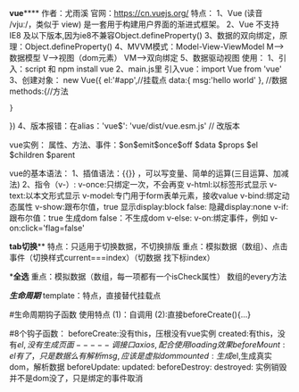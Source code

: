 ********vue************
作者：尤雨溪
官网：https://cn.vuejs.org/
特点：
1、Vue (读音 /vjuː/，类似于 view) 是一套用于构建用户界面的渐进式框架。
2、Vue 不支持 IE8 及以下版本,因为ie8不兼容Object.defineProperty()
3、数据的双向绑定，原理：Object.defineProperty()
4、MVVM模式：Model-View-ViewModel     M-->数据模型   V-->视图（dom元素）  VM-->双向绑定
5、数据驱动视图
使用：
1、引入：script  和 npm install vue
2、main.js里 引入vue：import Vue from 'vue'
3、创建对象：
new Vue({
    el:'#app',//挂载点
    data:{
        msg:'hello world'
    }, //数据
    methods:{//方法

    }
})
4、版本报错：在alias：'vue$': 'vue/dist/vue.esm.js' // 改版本

vue实例：
属性、方法、事件：$on\$emit\$once\$off  \$data \$props \$el  \$children  $parent

vue的基本语法：
1、插值语法：{{}} ，可以写变量、简单的运算(三目运算、加减法)
2、指令（v-）:
   v-once:只绑定一次，不会再变
   v-html:以标签形式显示
   v-text:以本文形式显示
   v-model:专门用于form表单元素，接收value
   v-bind:绑定动态属性
   v-show:跟布尔值，true  显示display:block   false: 隐藏display:none
   v-if:跟布尔值：true  生成dom    false：不生成dom
   v-else:
   v-on:绑定事件，例如 v-on:click='flag=false'

******tab切换********
特点：只适用于切换数据，不切换排版
重点：模拟数据（数组）、点击事件（切换样式current===index）（切数据 找下标index）

***全选**
重点：模拟数据（数组，每一项都有一个isCheck属性）
      数组的every方法


*******生命周期*******
template：特点，直接替代挂载点

#生命周期钩子函数
使用特点 (1)：自调用
     (2):直接beforeCreate(){...}

#8个钩子函数：
beforeCreate:没有this，压根没有vue实例
created:有this，没有$el,没有生成页面-----调接口axios ,配合使用loading效果
beforeMount:el有了，只是数据么有解析{{msg}},应该是虚拟dom
mounted: 生成$el,生成真实dom，解析数据
beforeUpdate:
updated:
beforeDestroy:
destroyed: 实例销毁 并不是dom没了，只是绑定的事件取消
